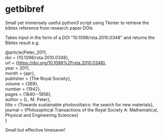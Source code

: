 # getbibref
Small yet immensely useful python3 script using Tkinter to retrieve the bibtex reference from research paper DOIs  
  
Takes input in the form of a DOI "10.1098/rsta.2010.0348" and returns the Bibtex result e.g.  

@article{Peter_2011,  
	doi = {10.1098/rsta.2010.0348},  
	url = {https://doi.org/10.1098%2Frsta.2010.0348},  
	year = 2011,  
	month = {apr},  
	publisher = {The Royal Society},  
	volume = {369},  
	number = {1942},  
	pages = {1840--1856},  
	author = {L. M. Peter},  
	title = {Towards sustainable photovoltaics: the search for new materials},  
	journal = {Philosophical Transactions of the Royal Society A: Mathematical, Physical and Engineering Sciences}  
}  
  
Small but effective timesaver!   
